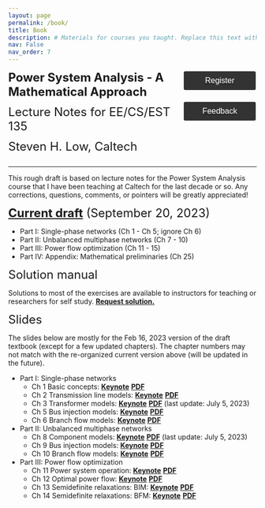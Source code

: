 ```yaml
---
layout: page
permalink: /book/
title: Book
description: # Materials for courses you taught. Replace this text with your description.
nav: False
nav_order: 7
---
```

<style>
    .styled-button {
        display: block;
        width: 150px; /* Fixed width */
        padding: 10px 20px;
        background-color: #333; /* Dark gray background */
        color: white; /* White text */
        text-align: center;
        text-decoration: none;
        font-size: 16px;
        border-radius: 5px;
        border: 2px solid white; /* White border */
        cursor: pointer;
        transition: background-color 0.3s, color 0.3s; /* Smooth transition */
        margin-bottom: 20px; /* Margin between buttons */
    }

    /* Button hover effect */
    .styled-button:hover {
        background-color: white; /* White background on hover */
        color: black; /* Black text on hover */
    }
</style>
<div id="container" style="display: flex; justify-content: space-between; align-items: flex-start; text-align: left;">
    <div id="content" style="flex: 1;">
        <div id="jump1" style="margin-bottom: 12px;">
            <font size='5.5' id="OPF"><b>Power System Analysis - A Mathematical Approach</b></font>
        </div>
        <div id="jump2" style="margin-bottom: 12px;">
            <font size='5.5' id="OPF">Lecture Notes for EE/CS/EST 135</font>
        </div>
        <div id="jump3" style="margin-bottom: 12px;">
            <font size='5.5' id="OPF">Steven H. Low, Caltech</font>
        </div>
    </div>
    <div id="buttons" style="flex: 0; display: flex; flex-direction: column; align-items: center;">
        <a href="https://form.jotform.com/221144847455155" target="_blank">
        <button class="styled-button">Register</button>
        </a>
        <a href="https://form.jotform.com/220081838982159" target="_blank">
        <button class="styled-button">Feedback</button>
        </a>
    </div>
</div>
<hr>

This rough draft is based on lecture notes for the Power System Analysis course that I have been teaching at Caltech for the last decade or so. Any corrections, questions, comments, or pointers will be greatly appreciated!

<div id="jump1" style="margin-bottom: 12px;"><font size='5.5' id = "OPF"><a target = "_blank" href='../assets/pdf/Low-201909-ee135Notes-Ch1toCh15AppNoSol-20230920.pdf'><b>Current draft</b></a> (September 20, 2023)</font></div>

- Part I: Single-phase networks (Ch 1 - Ch 5; ignore Ch 6)
- Part II: Unbalanced multiphase networks (Ch 7 - 10)
- Part III: Power flow optimization (Ch 11 - 15)
- Part IV: Appendix: Mathematical preliminaries (Ch 25)

<div id="jump1" style="margin-bottom: 12px;"><font size='5.5' id = "OPF">Solution manual</font></div>

Solutions to most of the exercises are available to instructors for teaching or researchers for self study.  <a target = "_blank" href='https://form.jotform.com/230617373015146'><b>Request solution.</b></a>

<div id="jump1" style="margin-bottom: 12px;"><font size='5.5' id = "OPF">Slides</font></div>

The slides below are mostly for the Feb 16, 2023 version of the draft textbook (except for a few updated chapters).  The chapter numbers may not match with the re-organized current version above (will be updated in the future).

- Part I: Single-phase networks
    - Ch 1 Basic concepts: <a target = "_blank" href='../assets/keynotes/Low-Ch1-BasicConcepts-202109.key' download="keynote1.key"><b>Keynote</b></a>  <a target = "_blank" href='../assets/book/Low-Ch1-BasicConcepts-202209.pdf'><b>PDF</b></a> 
    - Ch 2 Transmission line models: <a target = "_blank" href='../assets/keynotes/Low-Ch2-LineModels-202109.key' download="christine.jpg"><b>Keynote</b></a>  <a target = "_blank" href='../assets/book/Low-Ch2-LineModels-202109.pdf'><b>PDF</b></a> 
    - Ch 3 Transformer models: <a target = "_blank" href='../assets/keynotes/Low-Ch3-Transformers-202109.key' download="christine.jpg"><b>Keynote</b></a>  <a target = "_blank" href='../assets/book/Low-Ch3-Transformers-202307.pdf'><b>PDF</b></a>  (last update: July 5, 2023)
    - Ch 5 Bus injection models: <a target = "_blank" href='../assets/keynotes/Low-Ch5-BIM-202109.key' download="christine.jpg"><b>Keynote</b></a>  <a target = "_blank" href='../assets/book/Low-Ch5-BIM-202210.pdf'><b>PDF</b></a> 
    - Ch 6 Branch flow models: <a target = "_blank" href='../assets/keynotes/Low-Ch6-BFM-202109.key' download="christine.jpg"><b>Keynote</b></a>  <a target = "_blank" href='../assets/book/Low-Ch6-BFM-202211.pdf'><b>PDF</b></a> 
- Part II: Unbalanced multiphase networks
    - Ch 8 Component models: <a target = "_blank" href='../assets/keynotes/Low-Ch8-Unbalanced-Components-202208.key' download="christine.jpg"><b>Keynote</b></a>  <a target = "_blank" href='../assets/book/Low-Ch8-Unbalanced-Components-202307.pdf'><b>PDF</b></a>  (last update: July 5, 2023)
    - Ch 9 Bus injection models: <a target = "_blank" href='../assets/keynotes/Low-Ch9-Unbalanced-BIM-202208.key' download="christine.jpg"><b>Keynote</b></a>  <a target = "_blank" href='../assets/book/Low-Ch9-Unbalanced-BIM-202211.pdf'><b>PDF</b></a> 
    - Ch 10 Branch flow models: <a target = "_blank" href='../assets/keynotes/Low-Ch10-Unbalanced-BFM-202208.key' download="christine.jpg"><b>Keynote</b></a>  <a target = "_blank" href='../assets/book/Low-Ch10-Unbalanced-BFM-202212.pdf'><b>PDF</b></a> 
- Part III: Power flow optimization
    - Ch 11 Power system operation: <a target = "_blank" href='../assets/keynotes/Low-Ch11-PSOperation-202109.key' download="christine.jpg"><b>Keynote</b></a>  <a target = "_blank" href='../assets/book/Low-Ch11-PSOperation-202212.pdf'><b>PDF</b></a> 
    - Ch 12 Optimal power flow: <a target = "_blank" href='../assets/keynotes/Low-Ch12-OPF-202301.key' download="christine.jpg"><b>Keynote</b></a>  <a target = "_blank" href='../assets/book/Low-Ch12-OPF-202301.pdf'><b>PDF</b></a> 
    - Ch 13 Semidefinite relaxations: BIM: <a target = "_blank" href='../assets/keynotes/Low-Ch13-BIMrelaxation-202301.key' download="christine.jpg"><b>Keynote</b></a>  <a target = "_blank" href='../assets/book/Low-Ch13-BIMrelaxation-202302.pdf'><b>PDF</b></a> 
    - Ch 14 Semidefinite relaxations: BFM: <a target = "_blank" href='../assets/keynotes/Low-Ch14-BFMrelaxation-202302.key' download="christine.jpg"><b>Keynote</b></a>  <a target = "_blank" href='../assets/book/Low-Ch14-BFMrelaxation-202302.pdf'><b>PDF</b></a> 
